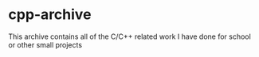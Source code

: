# cpp-archive
This archive contains all of the C/C++ related work I have done for school or other small projects
